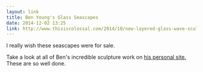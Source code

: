 ```yaml
---
layout: link
title: Ben Young's Glass Seascapes
date: 2014-12-02 13:25
link: http://www.thisiscolossal.com/2014/10/new-layered-glass-wave-sculptures-by-ben-young/
---
```


I really wish these seascapes were for sale. 

Take a look at all of Ben's incredible sculpture work on [his personal site.](http://brokenliquid.com/52503/gallery) These are so well done. 